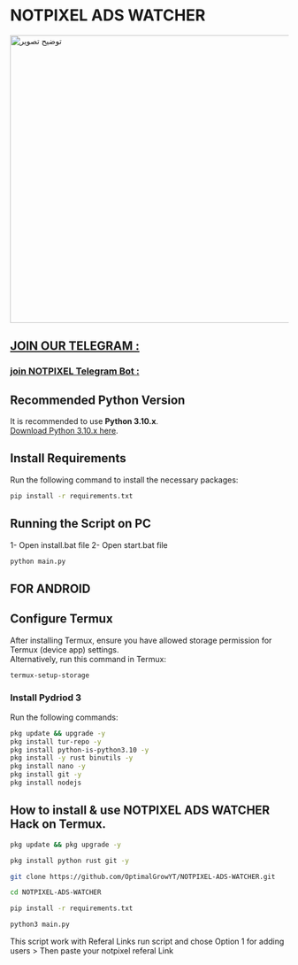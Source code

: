 # NOTPIXEL ADS WATCHER
<img src="https://github.com/OptimalGrowYT/NOTPIXEL-ADS-WATCHER/blob/main/SS.png" alt="توضیح تصویر" width="1280" height="520">

## [JOIN OUR TELEGRAM :](https://t.me/optimalgrowyt)
### [join NOTPIXEL Telegram Bot :](https://t.me/notpixel/app?startapp=f5500534801_s577266)


## Recommended Python Version

It is recommended to use **Python 3.10.x**.  
[Download Python 3.10.x here](https://www.python.org/downloads/release/).

## Install Requirements

Run the following command to install the necessary packages:

```bash
pip install -r requirements.txt
```

## Running the Script on PC

1- Open install.bat file
2- Open start.bat file

```bash
python main.py
```

## FOR ANDROID

## Configure Termux

After installing Termux, ensure you have allowed storage permission for Termux (device app) settings.  
Alternatively, run this command in Termux:

```bash
termux-setup-storage
```

### Install Pydriod 3

Run the following commands:

```bash
pkg update && upgrade -y
pkg install tur-repo -y
pkg install python-is-python3.10 -y
pkg install -y rust binutils -y
pkg install nano -y
pkg install git -y
pkg install nodejs


```

## How to install & use NOTPIXEL ADS WATCHER Hack on Termux.

```bash
pkg update && pkg upgrade -y
```

```bash
pkg install python rust git -y
```

```bash
git clone https://github.com/OptimalGrowYT/NOTPIXEL-ADS-WATCHER.git
```

```bash
cd NOTPIXEL-ADS-WATCHER
```

```bash
pip install -r requirements.txt
```

```bash
python3 main.py
```

This script work with Referal Links run script and chose Option 1 for adding users > Then paste your notpixel referal Link 
